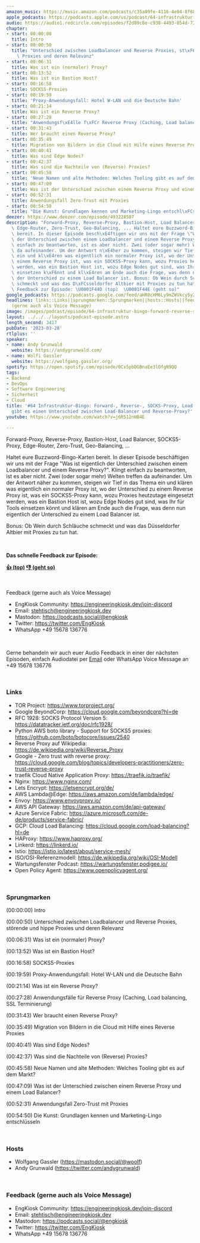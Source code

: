 ```yaml
---
amazon_music: https://music.amazon.com/podcasts/c35a09fe-4116-4e04-8f68-77d61b112e46/episodes/1a8f2a0b-f6fc-4581-8e8a-2148be86affa/engineering-kiosk-64-infrastruktur-bingo-forward--reverse--socks-proxy-load-balancing-und-gibt-es-einen-unterschied-zwischen-load-balancer-und-reverse-proxy
apple_podcasts: https://podcasts.apple.com/us/podcast/64-infrastruktur-bingo-forward-reverse-socks-proxy/id1603082924?i=1000606217974&uo=4
audio: https://audio1.redcircle.com/episodes/f2d89c8e-c938-4493-854d-72630d4f0d2d/stream.mp3
chapter:
- start: 00:00:00
  title: Intro
- start: 00:00:50
  title: "Unterschied zwischen Loadbalancer und Reverse Proxies, st\xF6rende und hippe\
    \ Proxies und deren Relevanz"
- start: 00:06:31
  title: Was ist ein (normaler) Proxy?
- start: 00:13:52
  title: Was ist ein Bastion Host?
- start: 00:16:58
  title: SOCKS5-Proxies
- start: 00:19:59
  title: 'Proxy-Anwendungsfall: Hotel W-LAN und die Deutsche Bahn'
- start: 00:21:14
  title: Was ist ein Reverse Proxy?
- start: 00:27:28
  title: "Anwendungsf\xE4lle f\xFCr Reverse Proxy (Caching, Load balancing, SSL Terminierung)"
- start: 00:31:43
  title: Wer braucht einen Reverse Proxy?
- start: 00:35:49
  title: Migration von Bildern in die Cloud mit Hilfe eines Reverse Proxies
- start: 00:40:41
  title: Was sind Edge Nodes?
- start: 00:42:37
  title: Was sind die Nachteile von (Reverse) Proxies?
- start: 00:45:58
  title: 'Neue Namen und alte Methoden: Welches Tooling gibt es auf dem Markt?'
- start: 00:47:09
  title: Was ist der Unterschied zwischen einem Reverse Proxy und einem Load Balancer?
- start: 00:52:31
  title: Anwendungsfall Zero-Trust mit Proxies
- start: 00:54:50
  title: "Die Kunst: Grundlagen kennen und Marketing-Lingo entschl\xFCsseln"
deezer: https://www.deezer.com/episode/493228507
description: "Forward-Proxy, Reverse-Proxy, Bastion-Host, Load Balancer, SOCKS5-Proxy,\
  \ Edge-Router, Zero-Trust, Geo-Balancing, ... Haltet eure Buzzword-Bingo-Karten\
  \ bereit. In dieser Episode besch\xE4ftigen wir uns mit der Frage \"Was ist eigentlich\
  \ der Unterschied zwischen einem Loadbalancer und einem Reverse Proxy?\". Klingt\
  \ einfach zu beantworten, ist es aber nicht. Zwei (oder sogar mehr) Welten treffen\
  \ da aufeinander. Um der Antwort n\xE4her zu kommen, steigen wir Tief in das Thema\
  \ ein und kl\xE4ren was eigentlich ein normaler Proxy ist, wo der Unterschied zu\
  \ einem Reverse Proxy ist, was ein SOCKS5-Proxy kann, wozu Proxies heutzutage eingesetzt\
  \ werden, was ein Bastion Host ist, wozu Edge Nodes gut sind, was Ihr f\xFCr Tools\
  \ einsetzen k\xF6nnt und kl\xE4ren am Ende auch die Frage, was denn nun eigentlich\
  \ der Unterschied zu einem Load Balancer ist. Bonus: Ob Wein durch Schl\xE4uche\
  \ schmeckt und was das D\xFCsseldorfer Altbier mit Proxies zu tun hat.  Das schnelle\
  \ Feedback zur Episode: \U0001F44D (top)  \U0001F44E (geht so)"
google_podcasts: https://podcasts.google.com/feed/aHR0cHM6Ly9mZWVkcy5yZWRjaXJjbGUuY29tLzBlY2ZkZmQ3LWZkYTEtNGMzZC05NTE1LTQ3NjcyN2Y5ZGY1ZQ/episode/NmM3Yzg4ZTktMWIyYi00ZDQwLTkxNTktN2Q0ZjE3MGY3MzIw?sa=X&ved=2ahUKEwidtN6t4P39AhU6vWoFHaxxDj8QkfYCegQIARAF
headlines: links::Links||sprungmarken::Sprungmarken||hosts::Hosts||feedback-gerne-auch-als-voice-message::Feedback
  (gerne auch als Voice Message)
image: /images/podcast/episode/64-infrastruktur-bingo-forward-reverse-socks-proxy-load-balancing-und-gibt-es-einen-unterschied-zwischen-load-balancer-und-reverse-proxy.jpg
layout: ../../../layouts/podcast-episode.astro
length_second: 3417
pubDate: '2023-03-28'
rtlplus: ''
speaker:
- name: Andy Grunwald
  website: https://andygrunwald.com/
- name: Wolfi Gassler
  website: https://wolfgang.gassler.org/
spotify: https://open.spotify.com/episode/0Cx5pbDGBnaEe3lOfgN9QQ
tags:
- Backend
- DevOps
- Software Engineering
- Sicherheit
- Cloud
title: '#64 Infrastruktur-Bingo: Forward-, Reverse-, SOCKS-Proxy, Load Balancing und
  gibt es einen Unterschied zwischen Load-Balancer und Reverse-Proxy?'
youtube: https://www.youtube.com/watch?v=j6R512nHB4E

---
```

<p>Forward-Proxy, Reverse-Proxy, Bastion-Host, Load Balancer, SOCKS5-Proxy, Edge-Router, Zero-Trust, Geo-Balancing, ...</p><p>Haltet eure Buzzword-Bingo-Karten bereit. In dieser Episode beschäftigen wir uns mit der Frage &#34;Was ist eigentlich der Unterschied zwischen einem Loadbalancer und einem Reverse Proxy?&#34;. Klingt einfach zu beantworten, ist es aber nicht. Zwei (oder sogar mehr) Welten treffen da aufeinander. Um der Antwort näher zu kommen, steigen wir Tief in das Thema ein und klären was eigentlich ein normaler Proxy ist, wo der Unterschied zu einem Reverse Proxy ist, was ein SOCKS5-Proxy kann, wozu Proxies heutzutage eingesetzt werden, was ein Bastion Host ist, wozu Edge Nodes gut sind, was Ihr für Tools einsetzen könnt und klären am Ende auch die Frage, was denn nun eigentlich der Unterschied zu einem Load Balancer ist.</p><p>Bonus: Ob Wein durch Schläuche schmeckt und was das Düsseldorfer Altbier mit Proxies zu tun hat.</p><p><br></p><p><strong>Das schnelle Feedback zur Episode:</strong></p><p><a href="https://api.openpodcast.dev/feedback/64/upvote" rel="nofollow"><strong>👍 (top)</strong></a><strong>  </strong><a href="https://api.openpodcast.dev/feedback/64/downvote" rel="nofollow"><strong>👎 (geht so)</strong></a></p><p><br></p><p>Feedback (gerne auch als Voice Message)</p><ul><li>EngKiosk Community: <a href="https://engineeringkiosk.dev/join-discord">https://engineeringkiosk.dev/join-discord</a> </li><li>Email: <a href="mailto:stehtisch@engineeringkiosk.dev" rel="nofollow">stehtisch@engineeringkiosk.dev</a></li><li>Mastodon: <a href="https://podcasts.social/@engkiosk" rel="nofollow">https://podcasts.social/@engkiosk</a></li><li>Twitter: <a href="https://twitter.com/EngKiosk" rel="nofollow">https://twitter.com/EngKiosk</a></li><li>WhatsApp +49 15678 136776</li></ul><p><br></p><p>Gerne behandeln wir auch euer Audio Feedback in einer der nächsten Episoden, einfach Audiodatei per <a href="https://engineeringkiosk.dev/kontakt/">Email</a> oder WhatsApp Voice Message an +49 15678 136776</p><p><br></p><h3 id="links">Links</h3><ul><li>TOR Project: <a href="https://www.torproject.org/" rel="nofollow">https://www.torproject.org/</a></li><li>Google BeyondCorp: <a href="https://cloud.google.com/beyondcorp?hl=de" rel="nofollow">https://cloud.google.com/beyondcorp?hl=de</a></li><li>RFC 1928: SOCKS Protocol Version 5: <a href="https://datatracker.ietf.org/doc/rfc1928/" rel="nofollow">https://datatracker.ietf.org/doc/rfc1928/</a></li><li>Python AWS boto library - Support for SOCKS5 proxies: <a href="https://github.com/boto/botocore/issues/2540" rel="nofollow">https://github.com/boto/botocore/issues/2540</a></li><li>Reverse Proxy auf Wikipedia: <a href="https://de.wikipedia.org/wiki/Reverse_Proxy" rel="nofollow">https://de.wikipedia.org/wiki/Reverse_Proxy</a></li><li>Google - Zero trust with reverse proxy: <a href="https://cloud.google.com/blog/topics/developers-practitioners/zero-trust-reverse-proxy" rel="nofollow">https://cloud.google.com/blog/topics/developers-practitioners/zero-trust-reverse-proxy</a></li><li>traefik Cloud Native Application Proxy: <a href="https://traefik.io/traefik/" rel="nofollow">https://traefik.io/traefik/</a></li><li>Nginx: <a href="https://www.nginx.com/" rel="nofollow">https://www.nginx.com/</a></li><li>Lets Encrypt: <a href="https://letsencrypt.org/de/" rel="nofollow">https://letsencrypt.org/de/</a></li><li>AWS Lambda@Edge: <a href="https://aws.amazon.com/de/lambda/edge/" rel="nofollow">https://aws.amazon.com/de/lambda/edge/</a></li><li>Envoy: <a href="https://www.envoyproxy.io/" rel="nofollow">https://www.envoyproxy.io/</a></li><li>AWS API Gateway: <a href="https://aws.amazon.com/de/api-gateway/" rel="nofollow">https://aws.amazon.com/de/api-gateway/</a></li><li>Azure Service Fabric: <a href="https://azure.microsoft.com/de-de/products/service-fabric/" rel="nofollow">https://azure.microsoft.com/de-de/products/service-fabric/</a></li><li>GCP: Cloud Load Balancing: <a href="https://cloud.google.com/load-balancing?hl=de" rel="nofollow">https://cloud.google.com/load-balancing?hl=de</a></li><li>HAProxy: <a href="https://www.haproxy.org/" rel="nofollow">https://www.haproxy.org/</a></li><li>Linkerd: <a href="https://linkerd.io/" rel="nofollow">https://linkerd.io/</a></li><li>Istio: <a href="https://istio.io/latest/about/service-mesh/" rel="nofollow">https://istio.io/latest/about/service-mesh/</a></li><li>ISO/OSI-Referenzmodell: <a href="https://de.wikipedia.org/wiki/OSI-Modell" rel="nofollow">https://de.wikipedia.org/wiki/OSI-Modell</a></li><li>Wartungsfenster Podcast: <a href="https://wartungsfenster.podigee.io/" rel="nofollow">https://wartungsfenster.podigee.io/</a></li><li>Open Policy Agent: <a href="https://www.openpolicyagent.org/" rel="nofollow">https://www.openpolicyagent.org/</a></li></ul><p><br></p><h3 id="sprungmarken">Sprungmarken</h3><p>(00:00:00) Intro</p><p>(00:00:50) Unterschied zwischen Loadbalancer und Reverse Proxies, störende und hippe Proxies und deren Relevanz</p><p>(00:06:31) Was ist ein (normaler) Proxy?</p><p>(00:13:52) Was ist ein Bastion Host?</p><p>(00:16:58) SOCKS5-Proxies</p><p>(00:19:59) Proxy-Anwendungsfall: Hotel W-LAN und die Deutsche Bahn</p><p>(00:21:14) Was ist ein Reverse Proxy?</p><p>(00:27:28) Anwendungsfälle für Reverse Proxy (Caching, Load balancing, SSL Terminierung)</p><p>(00:31:43) Wer braucht einen Reverse Proxy?</p><p>(00:35:49) Migration von Bildern in die Cloud mit Hilfe eines Reverse Proxies</p><p>(00:40:41) Was sind Edge Nodes?</p><p>(00:42:37) Was sind die Nachteile von (Reverse) Proxies?</p><p>(00:45:58) Neue Namen und alte Methoden: Welches Tooling gibt es auf dem Markt?</p><p>(00:47:09) Was ist der Unterschied zwischen einem Reverse Proxy und einem Load Balancer?</p><p>(00:52:31) Anwendungsfall Zero-Trust mit Proxies</p><p>(00:54:50) Die Kunst: Grundlagen kennen und Marketing-Lingo entschlüsseln</p><p><br></p><h3 id="hosts">Hosts</h3><ul><li>Wolfgang Gassler (<a href="https://mastodon.social/@woolf" rel="nofollow">https://mastodon.social/@woolf</a>)</li><li>Andy Grunwald (<a href="https://twitter.com/andygrunwald" rel="nofollow">https://twitter.com/andygrunwald</a>)</li></ul><p><br></p><h3 id="feedback-gerne-auch-als-voice-message">Feedback (gerne auch als Voice Message)</h3><ul><li>EngKiosk Community: <a href="https://engineeringkiosk.dev/join-discord">https://engineeringkiosk.dev/join-discord</a> </li><li>Email: <a href="mailto:stehtisch@engineeringkiosk.dev" rel="nofollow">stehtisch@engineeringkiosk.dev</a></li><li>Mastodon: <a href="https://podcasts.social/@engkiosk" rel="nofollow">https://podcasts.social/@engkiosk</a></li><li>Twitter: <a href="https://twitter.com/EngKiosk" rel="nofollow">https://twitter.com/EngKiosk</a></li><li>WhatsApp +49 15678 136776</li></ul>
